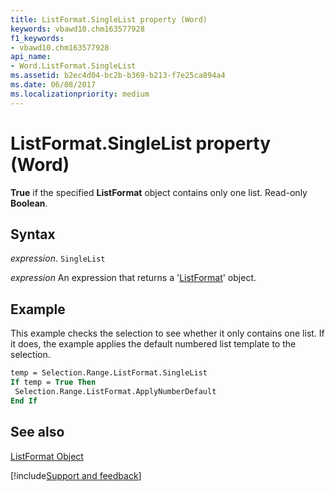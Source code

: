 ```yaml
---
title: ListFormat.SingleList property (Word)
keywords: vbawd10.chm163577928
f1_keywords:
- vbawd10.chm163577928
api_name:
- Word.ListFormat.SingleList
ms.assetid: b2ec4d04-bc2b-b369-b213-f7e25ca894a4
ms.date: 06/08/2017
ms.localizationpriority: medium
---
```



# ListFormat.SingleList property (Word)

 **True** if the specified **ListFormat** object contains only one list. Read-only **Boolean**.


## Syntax

_expression_. `SingleList`

 _expression_ An expression that returns a '[ListFormat](Word.ListFormat.md)' object.


## Example

This example checks the selection to see whether it only contains one list. If it does, the example applies the default numbered list template to the selection.


```vb
temp = Selection.Range.ListFormat.SingleList 
If temp = True Then 
 Selection.Range.ListFormat.ApplyNumberDefault 
End If
```


## See also


[ListFormat Object](Word.ListFormat.md)

[!include[Support and feedback](~/includes/feedback-boilerplate.md)]